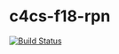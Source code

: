 # c4cs-f18-rpn
[![Build Status](https://travis-ci.org/mdevore98/c4cs-f18-rpn.svg?branch=master)](https://travis-ci.org/mdevore98/c4cs-f18-rpn)
